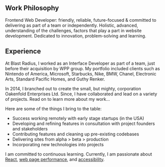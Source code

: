 ## Work Philosophy

Frontend Web Developer:  friendly, reliable, future-focused & committed to delivering as part of a team or independently. Holistic, advanced, understanding of the challenges, factors that play a part in website development. Dedicated to innovation, problem-solving and learning.

## Experience

At Blast Radius, I worked as an Interface Developer as part of a team, just before their acquisition by WPP group. My portfolio included clients such as Nintendo of America, Microsoft, Starbucks, Nike, BMW, Chanel, Electronic Arts, Standard Pacific Homes, and Guthy Renker.

In 2014, I branched out to create the small, but mighty, corporation Oakenfold Enterprises Ltd. Since, I have collaborated and lead on a variety of projects. Read on to learn more about my work...

Here are some of the things I bring to the table:

- Success working remotely with early stage startups (in the USA)
- Developing and refining features in consultation with project founders and stakeholders
- Contributing features and cleaning up pre-existing codebases
- Delivering sites from alpha > beta > production
- Incorporating new technologies into projects

I am committed to continuous learning.  Currently, I am passionate about [React](//reactjs.org), [web page performance](#perf), and [accessibility](#wcag).
